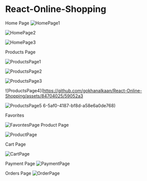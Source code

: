 # React-Online-Shopping

Home Page
![HomePage1](https://github.com/gokhanalkaan/React-Online-Shopping/assets/84704025/94e84039-2092-4b98-80db-b374bab9d828)

![HomePage2](https://github.com/gokhanalkaan/React-Online-Shopping/assets/84704025/e1dcec2e-d35c-4a6a-8f84-50e1f0c2cccc)

![HomePage3](https://github.com/gokhanalkaan/React-Online-Shopping/assets/84704025/de7738f0-520b-4add-9192-8467539d6a6b)

Products Page

![ProductsPage1](https://github.com/gokhanalkaan/React-Online-Shopping/assets/84704025/314eccae-c822-4c6b-b71b-0afe083d831c)

![ProductsPage2](https://github.com/gokhanalkaan/React-Online-Shopping/assets/84704025/95f73577-a67f-4423-889d-02035fdb079a)

![ProductsPage3](https://github.com/gokhanalkaan/React-Online-Shopping/assets/84704025/80e1f1ec-4859-494f-be6f-b7bfb392e504)


![ProductsPage4](https://github.com/gokhanalkaan/React-Online-Shopping/assets/84704025/59052a3

![ProductsPage5](https://github.com/gokhanalkaan/React-Online-Shopping/assets/84704025/bd31e88b-72c3-49e8-9dd3-f372bcf7910e)
6-5af0-4187-bf8d-a58e6a0de768)

Favorites

![FavorıtesPage](https://github.com/gokhanalkaan/React-Online-Shopping/assets/84704025/ab5aae44-bb28-4b10-b30d-7081919c9314)
Product Page

![ProductPage](https://github.com/gokhanalkaan/React-Online-Shopping/assets/84704025/d9733be0-1946-4de3-a8a6-fd28230198d7)

Cart Page

![CartPage](https://github.com/gokhanalkaan/React-Online-Shopping/assets/84704025/52881d36-6f20-4e79-a7a4-4495d0512adf)

Payment Page
![PaymentPage](https://github.com/gokhanalkaan/React-Online-Shopping/assets/84704025/80260e08-24f6-4452-9573-3f1ffce45a28)

Orders Page
![OrderPage](https://github.com/gokhanalkaan/React-Online-Shopping/assets/84704025/e61f474e-9daf-4178-a3e0-1cf5175c06ff)

